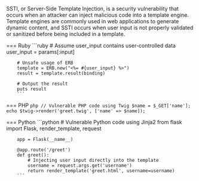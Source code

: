 SSTI, or Server-Side Template Injection, is a security vulnerability that occurs when an attacker can inject malicious code into a template engine. Template engines are commonly used in web applications to generate dynamic content, and SSTI occurs when user input is not properly validated or sanitized before being included in a template.


=== Ruby
        ```ruby
        # Assume user_input contains user-controlled data
        user_input = params[:input]
        
        # Unsafe usage of ERB
        template = ERB.new("<%= #{user_input} %>")
        result = template.result(binding)
        
        # Output the result
        puts result
        ```

=== PHP
        ```php
        // Vulnerable PHP code using Twig
        $name = $_GET['name'];
        echo $twig->render('greet.twig', ['name' => $name]);
        ```

=== Python
        ```python
        # Vulnerable Python code using Jinja2
        from flask import Flask, render_template, request
        
        app = Flask(__name__)
        
        @app.route('/greet')
        def greet():
            # Injecting user input directly into the template
            username = request.args.get('username')
            return render_template('greet.html', username=username)
        ```

